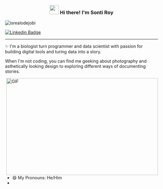 <!-- Heading -->
<h3 align="center"><img src = "https://raw.githubusercontent.com/MartinHeinz/MartinHeinz/master/wave.gif" width = 30px> Hi there! I'm Sonti Roy</h3>

<!-- Profile Views -->

<p align="left"> <img src="https://komarev.com/ghpvc/?username=sonti-roy&label=Profile%20views&color=0e75b6&style=flat" alt="isrealodejobi" />
</p>


  [![Linkedin Badge](https://img.shields.io/badge/Sonti%20Roy-blue?style=flat-square&logo=Linkedin&logoColor=white&link=https://www.linkedin.com/in/sonti-roy/)](https://www.linkedin.com/in/sonti-roy-phd-8589b711a/) 


 <!-- About section -->

---
✨ I'm a biologist turn programmer and data scientist with passion for building digital tools and turing data into a story. 

When I'm not coding, you can find me geeking about photography and asthetically looking design to exploring different ways of documenting stories.


<!-- code gif-->
<img align="right" alt="GIF" src="./code.gif" width="500" height="320" />

- 😄 My Pronouns: He/Him
- 
<!-- About section: END -->
